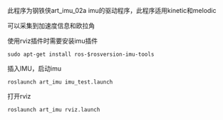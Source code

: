 此程序为钢铁侠art_imu_02a imu的驱动程序，此程序适用kinetic和melodic

可以采集到加速度信息和欧拉角

使用rviz插件时需要安装imu插件

```
sudo apt-get install ros-$rosversion-imu-tools
```



插入IMU，启动imu

```
roslaunch art_imu imu_test.launch
```

打开rviz

```
roslaunch art_imu rviz.launch
```




